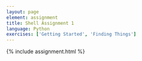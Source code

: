 ```yaml
---
layout: page
element: assignment
title: Shell Assignment 1
language: Python
exercises: ['Getting Started', 'Finding Things']
---
```


{% include assignment.html %}